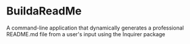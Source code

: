 # BuildaReadMe
 A command-line application that dynamically generates a professional README.md file from a user's input using the Inquirer package

